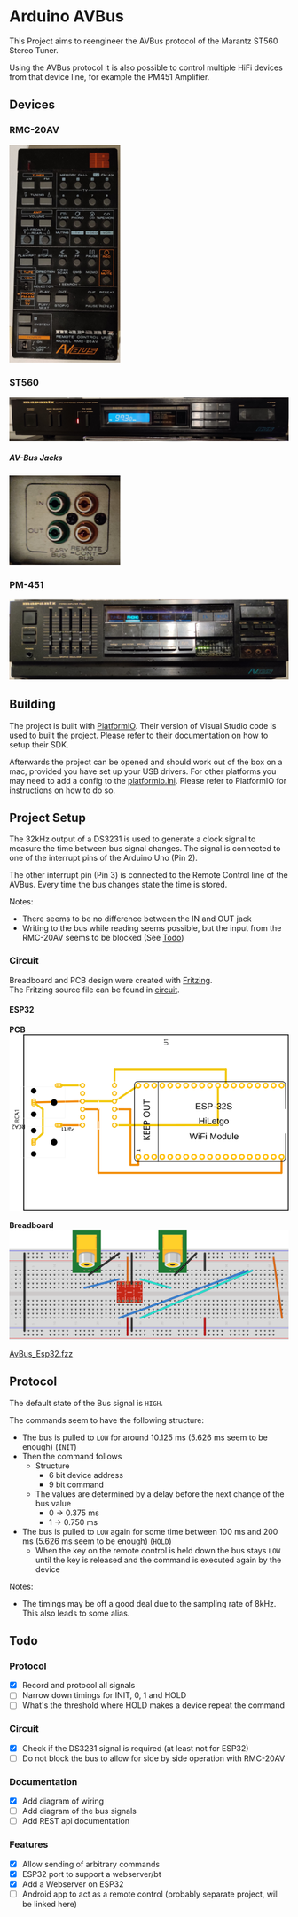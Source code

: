 # Arduino AVBus

This Project aims to reengineer the AVBus protocol of the Marantz ST560 Stereo Tuner.

Using the AVBus protocol it is also possible to control multiple HiFi devices from that device line, for example the PM451 Amplifier.

## Devices

### RMC-20AV
<img src="img/rmc-20av.jpg" width="200" />

### ST560
![](img/st560.jpg)

##### AV-Bus Jacks
<img src="img/av-bus-jacks.jpg" width="200" />

### PM-451
![](img/pm451.jpg)

## Building
The project is built with [PlatformIO](https://platformio.org/). Their version of Visual Studio code is used to built the project. Please refer to their documentation on how to setup their SDK. 

Afterwards the project can be opened and should work out of the box on a mac, provided you have set up your USB drivers. For other platforms you may need to add a config to the [platformio.ini](platformio.ini). Please refer to PlatformIO for [instructions](https://docs.platformio.org/en/latest/projectconf.html) on how to do so.

## Project Setup

The 32kHz output of a DS3231 is used to generate a clock signal to measure the time between bus signal changes. The signal is connected to one of the interrupt pins of the Arduino Uno (Pin 2).

The other interrupt pin (Pin 3) is connected to the Remote Control line of the AVBus. Every time the bus changes state the time is stored. 

Notes:
* There seems to be no difference between the IN and OUT jack
* Writing to the bus while reading seems possible, but the input from the RMC-20AV seems to be blocked (See [Todo](#Todo))

### Circuit
Breadboard and PCB design were created with [Fritzing](https://fritzing.org/).  
The Fritzing source file can be found in [circuit](circuit/).

#### ESP32
**PCB**  
![ESP32 PCB](img/pcb.svg)

**Breadboard**  
![ESP32 Breadboard](img/breadboard.svg)

[AvBus_Esp32.fzz](circuit/AvBus_Esp32.fzz)

## Protocol

The default state of the Bus signal is `HIGH`.

The commands seem to have the following structure:
* The bus is pulled to `LOW` for around 10.125 ms (5.626 ms seem to be enough) (`INIT`)
* Then the command follows
  * Structure
    * 6 bit device address
    * 9 bit command
  * The values are determined by a delay before the next change of the bus value
    * 0 -> 0.375 ms 
    * 1 -> 0.750 ms
* The bus is pulled to `LOW` again for some time between 100 ms and 200 ms (5.626 ms seem to be enough) (`HOLD`)
  * When the key on the remote control is held down the bus stays `LOW` until the key is released and the command is executed again by the device

Notes: 
* The timings may be off a good deal due to the sampling rate of 8kHz. This also leads to some alias.

## Todo
### Protocol
- [x] Record and protocol all signals
- [ ] Narrow down timings for INIT, 0, 1 and HOLD
- [ ] What's the threshold where HOLD makes a device repeat the command 

### Circuit
- [x] Check if the DS3231 signal is required (at least not for ESP32)
- [ ] Do not block the bus to allow for side by side operation with RMC-20AV

### Documentation
- [x] Add diagram of wiring
- [ ] Add diagram of the bus signals
- [ ] Add REST api documentation

### Features
- [x] Allow sending of arbitrary commands
- [x] ESP32 port to support a webserver/bt
- [x] Add a Webserver on ESP32
- [ ] Android app to act as a remote control (probably separate project, will be linked here)